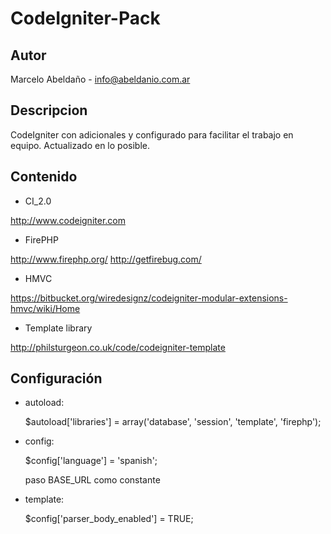 CodeIgniter-Pack
==================

Autor
------

Marcelo Abeldaño - <info@abeldanio.com.ar>

Descripcion
-----------

CodeIgniter con adicionales y configurado para facilitar el trabajo en equipo.
Actualizado en lo posible.


Contenido
-----
* CI_2.0 

http://www.codeigniter.com

* FirePHP

http://www.firephp.org/
http://getfirebug.com/


* HMVC 

https://bitbucket.org/wiredesignz/codeigniter-modular-extensions-hmvc/wiki/Home

* Template library 

http://philsturgeon.co.uk/code/codeigniter-template



Configuración
-----
* autoload:

	$autoload['libraries']	= array('database', 'session', 'template', 'firephp');

* config: 

	$config['language']	= 'spanish'; 

	paso BASE_URL como constante

* template: 

	$config['parser_body_enabled'] = TRUE;







